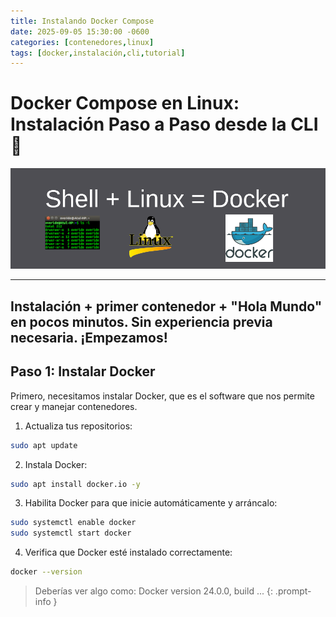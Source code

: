 ```yaml
---
title: Instalando Docker Compose
date: 2025-09-05 15:30:00 -0600
categories: [contenedores,linux]
tags: [docker,instalación,cli,tutorial]  
---
```


# Docker Compose en Linux: Instalación Paso a Paso desde la CLI 🐳


![img-description](/assets/img/posts/DC-Setup/Inicio.png)

---
Instalación + primer contenedor + "Hola Mundo" en pocos minutos. Sin experiencia previa necesaria. ¡Empezamos!
---

## Paso 1: Instalar Docker
Primero, necesitamos instalar Docker, que es el software que nos permite crear y manejar contenedores.

1. Actualiza tus repositorios:
```bash
sudo apt update
```

2. Instala Docker:
```bash
sudo apt install docker.io -y
```

3. Habilita Docker para que inicie automáticamente y arráncalo: 
```bash
sudo systemctl enable docker
sudo systemctl start docker
```

4. Verifica que Docker esté instalado correctamente:
```bash
docker --version
```
> Deberías ver algo como: Docker version 24.0.0, build ...
{: .prompt-info }